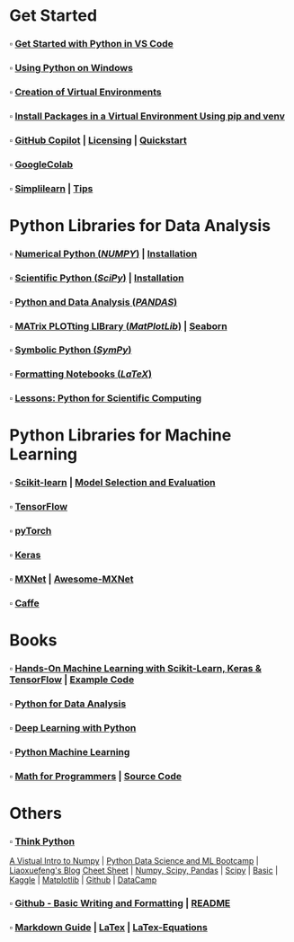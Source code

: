 # Get Started 
### $\square$ [Get Started with Python in VS Code](https://code.visualstudio.com/docs/python/python-tutorial#_install-and-use-packages)
### $\square$ [Using Python on Windows](https://docs.python.org/3.9/using/windows.html)
### $\square$ [Creation of Virtual Environments](https://docs.python.org/3.9/library/venv.html#module-venv)
### $\square$ [Install Packages in a Virtual Environment Using pip and venv](https://packaging.python.org/en/latest/guides/installing-using-pip-and-virtual-environments/#creating-a-virtual-environment)
### $\square$ [GitHub Copilot](https://code.visualstudio.com/docs/copilot/overview) | [Licensing](https://visualstudio.microsoft.com/github-copilot/) | [Quickstart](https://docs.github.com/en/copilot/quickstart)
### $\square$ [GoogleColab](https://colab.research.google.com/)
### $\square$ [Simplilearn](https://www.youtube.com/watch?v=UPaN3Z49myw) | [Tips](https://new.pythonforengineers.com/blog/python-tip-always-use-a-virtual-environment/)
# Python Libraries for Data Analysis
### $\square$ [Numerical Python (*NUMPY*)](https://numpy.org/doc/stable/reference/) | [Installation](https://numpy.org)
### $\square$ [Scientific Python (*SciPy*)](https://docs.scipy.org/doc) | [Installation](https://scipy.org/)
### $\square$ [Python and Data Analysis (*PANDAS*)](https://pandas.pydata.org/)
### $\square$ [MATrix PLOTting LIBrary (*MatPlotLib*)](https://matplotlib.org/) | [Seaborn](https://seaborn.pydata.org/installing.html)
### $\square$ [Symbolic Python (*SymPy*)](https://docs.sympy.org/latest/tutorials/intro-tutorial/index.html)
### $\square$ [Formatting Notebooks (*LaTeX*)](https://latex-programming.fandom.com/wiki/List_of_LaTeX_symbols)
### $\square$ [Lessons: Python for Scientific Computing](https://aaltoscicomp.github.io/python-for-scicomp/)
# Python Libraries for Machine Learning
### $\square$ [Scikit-learn](https://scikit-learn.org/stable/index.html) | [Model Selection and Evaluation](https://scikit-learn.org/stable/model_selection.html)
### $\square$ [TensorFlow](https://www.tensorflow.org/)
### $\square$ [pyTorch](https://pytorch.org/)
### $\square$ [Keras](https://keras.io/)
### $\square$ [MXNet](https://mxnet.apache.org/versions/1.9.0/) | [Awesome-MXNet](https://github.com/chinakook/Awesome-MXNet)
### $\square$ [Caffe](http://caffe.berkeleyvision.org/)
# Books
### $\square$ [Hands-On Machine Learning with Scikit-Learn, Keras & TensorFlow](https://www.oreilly.com/library/view/hands-on-machine-learning/9781098125967/?_gl=1*1ycsr27*_ga*MTA5MjMyMDM1Ny4xNzI0MjQwMzU0*_ga_092EL089CH*MTcyNjk4Mzc3NS45LjEuMTcyNjk4NDIyMC41Ni4wLjA.) | [Example Code](https://github.com/ageron/handson-ml3)
### $\square$ [**Python for Data Analysis**](https://wesmckinney.com/book/)
### $\square$ [Deep Learning with Python](https://www.manning.com/books/deep-learning-with-python)
### $\square$ [Python Machine Learning](https://github.com/rasbt/python-machine-learning-book-3rd-edition) 
### $\square$ [Math for Programmers](https://www.manning.com/books/math-for-programmers) | [Source Code](https://github.com/orlandpm/Math-for-Programmers) 
# Others
### $\square$ [Think Python](https://allendowney.github.io/ThinkPython/)
[A Vistual Intro to Numpy](https://jalammar.github.io/visual-numpy/) | [Python Data Science and ML Bootcamp](https://github.com/dianeyuan/python-data-science-and-machine-learning-bootcamp/tree/master) | [Liaoxuefeng's Blog](https://liaoxuefeng.com/books/python/introduction/index.html)
[Cheet Sheet](https://github.com/ugoproto/ugo_py_doc/tree/master/docs/pdf) | [Numpy, Scipy, Pandas](https://www.utc.fr/~jlaforet/Suppl/python-cheatsheets.pdf) | [Scipy](https://ugoproto.github.io/ugo_py_doc/scipy_cs/) | [Basic](http://www.cheat-sheets.org/saved-copy/NumPy_SciPy_Pandas_Quandl_Cheat_Sheet.pdf) | [Kaggle](https://www.kaggle.com/code/lavanyashukla01/pandas-numpy-python-cheatsheet/notebook) | [Matplotlib](https://matplotlib.org/cheatsheets/) | [Github](https://github.com/matplotlib/cheatsheets) | [DataCamp](https://www.datacamp.com/cheat-sheet/matplotlib-cheat-sheet-plotting-in-python)
### $\square$ [Github - Basic Writing and Formatting](https://docs.github.com/en/get-started/writing-on-github/getting-started-with-writing-and-formatting-on-github/basic-writing-and-formatting-syntax) | [README](https://docs.github.com/en/repositories/managing-your-repositorys-settings-and-features/customizing-your-repository/about-readmes)
### $\square$ [Markdown Guide](https://colab.research.google.com/notebooks/markdown_guide.ipynb) | [LaTex](https://www.latex-project.org/) | [LaTex-Equations](https://en.wikibooks.org/wiki/LaTeX/Mathematics)
